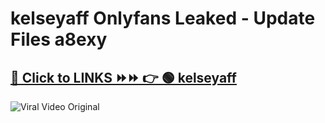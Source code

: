 
 # kelseyaff Onlyfans Leaked - Update Files a8exy

## <h2><a href="https://clipsfans.com/kelseyaff&ref=git">🔗 Click to LINKS ⏩⏩ 👉 🟢 kelseyaff </a></h2>

<a href="https://clipsfans.com/kelseyaff&ref=git" rel="nofollow" data-target="animated-image.originalLink"><img src="https://i.ibb.co.com/xMMVF88/686577567.gif" alt="Viral Video Original" style="max-width: 100%; display: inline-block;" data-target="animated-image.originalImage"></a>

